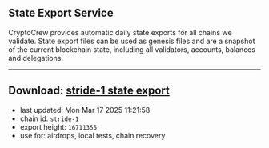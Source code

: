 ## State Export Service
CryptoCrew provides automatic daily state exports for all chains we validate. State export files can be used as genesis files and are a snapshot of the current blockchain state, including all validators, accounts, balances and delegations.

---
**Download: [stride-1 state export](https://dl-eu2.ccvalidators.com/SERVICE/stride/stride-1_export_16711355.json)**
---

- last updated: Mon Mar 17 2025 11:21:58
- chain id: `stride-1`
- export height: `16711355`
- use for: airdrops, local tests, chain recovery
